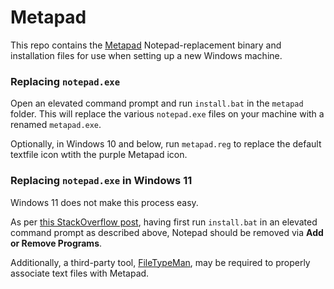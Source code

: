 # Metapad
This repo contains the [Metapad](https://github.com/alexd/metapad) Notepad-replacement binary and installation files for use when setting up a new Windows machine.

### Replacing `notepad.exe`
Open an elevated command prompt and run `install.bat` in the `metapad` folder. This will replace the various `notepad.exe` files on your machine with a renamed `metapad.exe`.

Optionally, in Windows 10 and below, run `metapad.reg` to replace the default textfile icon wtith the purple Metapad icon.

### Replacing `notepad.exe` in Windows 11
Windows 11 does not make this process easy.

As per [this StackOverflow post](https://superuser.com/questions/1682483/is-there-any-straightforward-way-to-replace-notepad-exe-in-windows-11), having first run `install.bat` in an elevated command prompt as described above, Notepad should be removed via **Add or Remove Programs**.

Additionally, a third-party tool, [FileTypeMan](https://www.nirsoft.net/utils/file_types_manager.html), may be required to properly associate text files with Metapad.